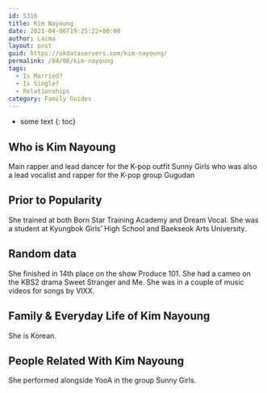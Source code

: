 ```yaml
---
id: 5316
title: Kim Nayoung
date: 2021-04-06T19:25:22+00:00
author: Laima
layout: post
guid: https://ukdataservers.com/kim-nayoung/
permalink: /04/06/kim-nayoung
tags:
  - Is Married?
  - Is Single?
  - Relationships
category: Family Guides
---
```


* some text
{: toc}


## Who is Kim Nayoung
                  
                  
                  
Main rapper and lead dancer for the K-pop outfit Sunny Girls who was also a lead vocalist and rapper for the K-pop group Gugudan
                  
              
            
              
            
                
                
                
## Prior to Popularity
                  
                  
                  
She trained at both Born Star Training Academy and Dream Vocal. She was a student at Kyungbok Girls&#8217; High School and Baekseok Arts University.
                  
              
            
              
            
                
                
                
## Random data
                  
                  
                  
She finished in 14th place on the show Produce 101. She had a cameo on the KBS2 drama Sweet Stranger and Me. She was in a couple of music videos for songs by VIXX.
                  
              
            
              
            
                
                
                
## Family & Everyday Life of Kim Nayoung
                  
                  
                  
She is Korean.
                  
              
            
              
            
                
                
                
## People Related With Kim Nayoung
                  
                  
                  
She performed alongside YooA in the group Sunny Girls.
                  
              
            
              
            
                
              
            
              
              
            
            
              
            
          
          
          